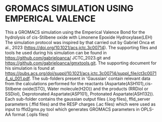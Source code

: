 # GROMACS SIMULATION USING EMPERICAL VALENCE 
This a GROMACS simulation using the Emperical Valence Bond for the hydrolysis of cis-Stilbene oxide with Limonene Epoxide Hydroxylase(LEH)
The simulation protocol was inspired by that carried out by Gabriel Onca et al., 2023 (https://doi.org/10.1021/acs.jctc.3c00714). The supporting files and tools he used during his simulation can be found in https://github.com/gabrieloanca/ JCTC_2023.git and https://github.com/gabrieloanca/gmxtools.git. The supporting document for his simulation is found at https://pubs.acs.org/doi/suppl/10.1021/acs.jctc.3c00714/suppl_file/ct3c00714_si_001.pdf.
The sub-folders present in 'Gaussian' contain relevant data from the calculations  performed for the reactants (Aspartate(ASH101),cis-Stilbene oxide(STO), Water molecule(H2O)) and the products (RRDiol or SSDiol), Deprotonated Aspartate(ASP101), Protonated Aspartate(ASH132)). Each sub-folder contains the gaussian output files (.log files), ffld_server parameters (.ffld files) and the RESP charges (.ac files) which were used as input to ffld2gmx.py tool which generates GROMACS parameters in OPLS-AA format (.opls files)
